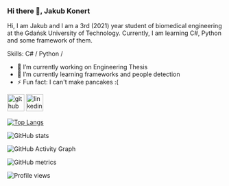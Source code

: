### Hi there 👋, Jakub Konert
Hi, I am Jakub and I am a 3rd (2021) year student of biomedical engineering at the Gdańsk University of Technology. Currently, I am learning C#, Python and some framework of them.

Skills: C# / Python / 

- 🔭 I’m currently working on Engineering Thesis 
- 🌱 I’m currently learning frameworks and people detection 
- ⚡ Fun fact: I can't make pancakes :( 


[<img src='https://cdn.jsdelivr.net/npm/simple-icons@3.0.1/icons/github.svg' alt='github' height='40'>](https://github.com/https://github.com/JakubKonert)  [<img src='https://cdn.jsdelivr.net/npm/simple-icons@3.0.1/icons/linkedin.svg' alt='linkedin' height='40'>](https://www.linkedin.com/in/https://www.linkedin.com/in/jakub-konert-37967922b//)  

[![Top Langs](https://github-readme-stats.vercel.app/api/top-langs/?username=https://github.com/JakubKonert)](https://github.com/anuraghazra/github-readme-stats)

![GitHub stats](https://github-readme-stats.vercel.app/api?username=https://github.com/JakubKonert&show_icons=true&count_private=true)  

![GitHub Activity Graph](https://activity-graph.herokuapp.com/graph?username=https://github.com/JakubKonert)  

![GitHub metrics](https://metrics.lecoq.io/https://github.com/JakubKonert)  

![Profile views](https://gpvc.arturio.dev/https://github.com/JakubKonert)  
